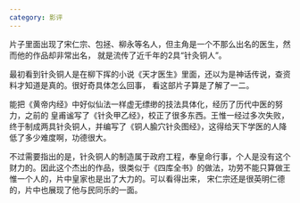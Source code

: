 ```yaml
---
category: 影评
---
```

片子里面出现了宋仁宗、包拯、柳永等名人，但主角是一个不那么出名的医生，然而他的作品却非常出名，
就是流传了近千年的2具“针灸铜人”。

最初看到针灸铜人是在柳下挥的小说《天才医生》里面，还以为是神话传说，查资料才知道是真的。很好奇具体怎么回事，
看这部片子算是了解了一二。

能把《黄帝内经》中好似仙法一样虚无缥缈的技法具体化，经历了历代中医的努力，之前的
皇甫谧写了《针灸甲乙经》，校正了很多东西。王惟一经过多次失败，终于制成两具针灸铜人，并编写了《铜人腧穴针灸图经》，这得给天下学医的人降低了多少难度啊，功德很大。

不过需要指出的是，针灸铜人的制造属于政府工程，奉皇命行事，个人是没有这个财力的。因此这个杰出的作品，很类似于《四库全书》的做法，功劳不能只算做王惟一个人的，片中皇家也是出了大力的。可以看得出来，
宋仁宗还是很英明仁德的，片中也展现了他与民同乐的一面。
